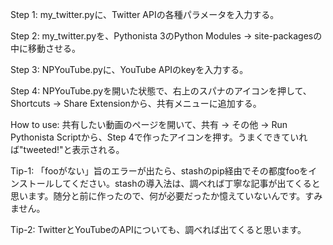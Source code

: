 Step 1: my_twitter.pyに、Twitter APIの各種パラメータを入力する。

Step 2: my_twitter.pyを、Pythonista 3のPython Modules -> site-packagesの中に移動させる。

Step 3: NPYouTube.pyに、YouTube APIのkeyを入力する。

Step 4: NPYouTube.pyを開いた状態で、右上のスパナのアイコンを押して、Shortcuts -> Share Extensionから、共有メニューに追加する。

How to use: 共有したい動画のページを開いて、共有 -> その他 -> Run Pythonista Scriptから、Step 4で作ったアイコンを押す。うまくできていれば"tweeted!"と表示される。

Tip-1: 「fooがない」旨のエラーが出たら、stashのpip経由でその都度fooをインストールしてください。stashの導入法は、調べれば丁寧な記事が出てくると思います。随分と前に作ったので、何が必要だったか憶えていないんです。すみません。

Tip-2: TwitterとYouTubeのAPIについても、調べれば出てくると思います。
